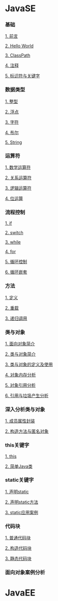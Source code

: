 # JavaSE
### 基础
[1. 前言](https://github.com/hjj5258/Java/blob/master/JavaSE/01.%E5%89%8D%E8%A8%80.md)

[2. Hello World](https://github.com/hjj5258/Java/blob/master/JavaSE/02.HelloWorld.md)

[3. ClassPath](https://github.com/hjj5258/Java/blob/master/JavaSE/03.CLASSPATH.md)

[4. 注释](https://github.com/hjj5258/Java/blob/master/JavaSE/04.%E6%B3%A8%E9%87%8A.md)

[5. 标识符与关键字](https://github.com/hjj5258/Java/blob/master/JavaSE/05.%E6%A0%87%E8%AF%86%E7%AC%A6%E4%B8%8E%E5%85%B3%E9%94%AE%E5%AD%97.md)

### 数据类型
[1. 整型](https://github.com/hjj5258/Java/blob/master/JavaSE/06.%E6%95%B4%E5%9E%8B.md)

[2. 浮点](https://github.com/hjj5258/Java/blob/master/JavaSE/07.%E6%B5%AE%E7%82%B9%E5%9E%8B.md)

[3. 字符](https://github.com/hjj5258/Java/blob/master/JavaSE/08.%E5%AD%97%E7%AC%A6%E5%9E%8B.md)

[4. 布尔](https://github.com/hjj5258/Java/blob/master/JavaSE/09.%E5%B8%83%E5%B0%94%E5%9E%8B.md)

[5. String](https://github.com/hjj5258/Java/blob/master/JavaSE/10.String%E5%AD%97%E7%AC%A6%E4%B8%B2.md)

### 运算符
[1. 数学运算符](https://github.com/hjj5258/Java/blob/master/JavaSE/11.%E6%95%B0%E5%AD%A6%E8%BF%90%E7%AE%97%E7%AC%A6.md)

[2. 关系运算符](https://github.com/hjj5258/Java/blob/master/JavaSE/12.%E5%85%B3%E7%B3%BB%E8%BF%90%E7%AE%97%E7%AC%A6.md)

[3. 逻辑运算符](https://github.com/hjj5258/Java/blob/master/JavaSE/13.%E9%80%BB%E8%BE%91%E8%BF%90%E7%AE%97%E7%AC%A6.md)

[4. 位运算](https://github.com/hjj5258/Java/blob/master/JavaSE/14.%E4%BD%8D%E8%BF%90%E7%AE%97%E7%AC%A6.md)

### 流程控制
[1. if](https://github.com/hjj5258/Java/blob/master/JavaSE/15.if.md)

[2. switch](https://github.com/hjj5258/Java/blob/master/JavaSE/16.switch.md)

[3. while](https://github.com/hjj5258/Java/blob/master/JavaSE/17.while%E5%BE%AA%E7%8E%AF.md)

[4. for](https://github.com/hjj5258/Java/blob/master/JavaSE/18.for%E5%BE%AA%E7%8E%AF.md)

[5. 循环控制](https://github.com/hjj5258/Java/blob/master/JavaSE/19.%E5%BE%AA%E7%8E%AF%E6%8E%A7%E5%88%B6.md)

[6. 循环嵌套](https://github.com/hjj5258/Java/blob/master/JavaSE/20.%E5%BE%AA%E7%8E%AF%E5%B5%8C%E5%A5%97.md)

### 方法
[1. 定义](https://github.com/hjj5258/Java/blob/master/JavaSE/21.%E6%96%B9%E6%B3%95%E5%AE%9A%E4%B9%89.md)

[2. 重载](https://github.com/hjj5258/Java/blob/master/JavaSE/22.%E6%96%B9%E6%B3%95%E9%87%8D%E8%BD%BD.md)

[3. 递归调用](https://github.com/hjj5258/Java/blob/master/JavaSE/23.%E9%80%92%E5%BD%92%E8%B0%83%E7%94%A8.md)

### 类与对象
[1. 面向对象简介](https://github.com/hjj5258/Java/blob/master/JavaSE/24.%E9%9D%A2%E5%90%91%E5%AF%B9%E8%B1%A1%E7%AE%80%E4%BB%8B.md)

[2. 类与对象简介](https://github.com/hjj5258/Java/blob/master/JavaSE/25.%E7%B1%BB%E4%B8%8E%E5%AF%B9%E8%B1%A1%E7%9A%84%E7%AE%80%E4%BB%8B.md)

[3. 类与对象的定义及使用](https://github.com/hjj5258/Java/blob/master/JavaSE/26.%E7%B1%BB%E4%B8%8E%E5%AF%B9%E8%B1%A1%E7%9A%84%E5%AE%9A%E4%B9%89%E5%8F%8A%E4%BD%BF%E7%94%A8.md)

[4. 对象内存分析](https://github.com/hjj5258/Java/blob/master/JavaSE/27.%E5%AF%B9%E8%B1%A1%E5%86%85%E5%AD%98%E5%88%86%E6%9E%90.md)

[5. 对象引用分析](https://github.com/hjj5258/Java/blob/master/JavaSE/28.%E5%AF%B9%E8%B1%A1%E7%9A%84%E5%BC%95%E7%94%A8%E5%88%86%E6%9E%90.md)

[6. 引用与垃圾产生分析](https://github.com/hjj5258/Java/blob/master/JavaSE/29.%E5%BC%95%E7%94%A8%E4%B8%8E%E5%9E%83%E5%9C%BE%E4%BA%A7%E7%94%9F%E5%88%86%E6%9E%90.md)

### 深入分析类与对象

[1. 成员属性封装](https://github.com/hjj5258/Java/blob/master/JavaSE/30.%E6%88%90%E5%91%98%E5%B1%9E%E6%80%A7%E5%B0%81%E8%A3%85.md)

[2. 构造方法与匿名对象](https://github.com/hjj5258/Java/blob/master/JavaSE/31.%E6%9E%84%E9%80%A0%E6%96%B9%E6%B3%95%E4%B8%8E%E5%8C%BF%E5%90%8D%E5%AF%B9%E8%B1%A1.md)

### this关键字

[1. this](https://github.com/hjj5258/Java/blob/master/JavaSE/32.this.md)

[2. 简单Java类](https://github.com/hjj5258/Java/blob/master/JavaSE/33.%E7%AE%80%E5%8D%95Java%E7%B1%BB.md)

### static关键字
[1. 声明static]()

[2. 声明static方法]()

[3. static应用案例]()
### 代码块
[1. 普通代码块]()

[2. 构造代码块]()

[3. 静态代码块]()
### 面向对象案例分析

# JavaEE
